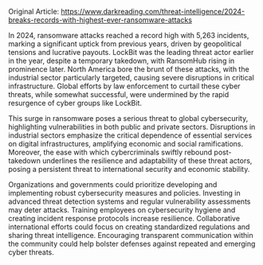 Original Article: https://www.darkreading.com/threat-intelligence/2024-breaks-records-with-highest-ever-ransomware-attacks

In 2024, ransomware attacks reached a record high with 5,263 incidents, marking a significant uptick from previous years, driven by geopolitical tensions and lucrative payouts. LockBit was the leading threat actor earlier in the year, despite a temporary takedown, with RansomHub rising in prominence later. North America bore the brunt of these attacks, with the industrial sector particularly targeted, causing severe disruptions in critical infrastructure. Global efforts by law enforcement to curtail these cyber threats, while somewhat successful, were undermined by the rapid resurgence of cyber groups like LockBit.

This surge in ransomware poses a serious threat to global cybersecurity, highlighting vulnerabilities in both public and private sectors. Disruptions in industrial sectors emphasize the critical dependence of essential services on digital infrastructures, amplifying economic and social ramifications. Moreover, the ease with which cybercriminals swiftly rebound post-takedown underlines the resilience and adaptability of these threat actors, posing a persistent threat to international security and economic stability.

Organizations and governments could prioritize developing and implementing robust cybersecurity measures and policies. Investing in advanced threat detection systems and regular vulnerability assessments may deter attacks. Training employees on cybersecurity hygiene and creating incident response protocols increase resilience. Collaborative international efforts could focus on creating standardized regulations and sharing threat intelligence. Encouraging transparent communication within the community could help bolster defenses against repeated and emerging cyber threats.